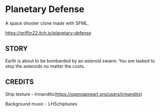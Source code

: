# Planetary Defense

A space shooter clone made with SFML. 

https://griffin22.itch.io/planetary-defense


## STORY

Earth is about to be bombarded by an asteroid swarm. You are tasked to stop the asteroids no matter the costs.


## CREDITS

Ship texture - Irmandito(https://opengameart.org/users/irmandito)

Background music - LHSchiptunes
